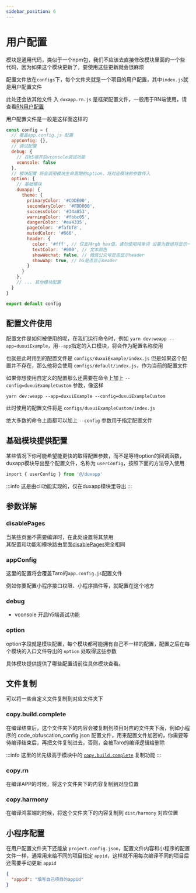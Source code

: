 ```yaml
---
sidebar_position: 6
---
```


# 用户配置

模块是通用代码，类似于一个npm包，我们不应该去直接修改模块里面的一个些代码，因为如果这个模块更新了，要使用这些更新就会很麻烦  

配置文件放在`configs`下，每个文件夹就是一个项目的用户配置，其中`index.js`就是用户配置文件  

此处还会放其他文件 入 `duxapp.rn.js` 是框架配置文件，一般用于RN端使用，请查看[RN用户配置](/docs/course/rn/config)  

用户配置文件是一般是这样面这样的

```js
const config = {
  // 覆盖app.config.js 配置
  appConfig: {},
  // 调试配置
  debug: {
    // 在h5端开启vconsole调试功能
    vconsole: false
  },
  // 模块配置 将会调用模块生命周期的option，将对应模块的参数传入
  option: {
    // 基础模块
    duxapp: {
      theme: {
        primaryColor: '#CDDE00',
        secondaryColor: '#FDD000',
        successColor: '#34a853',
        warningColor: '#fbbc05',
        dangerColor: '#ea4335',
        pageColor: '#fafbf8',
        mutedColor: '#666',
        header: {
          color: '#fff', // 仅支持rgb hex值，请勿使用纯单词 设置为数组将显示一个渐变按钮
          textColor: '#000', // 文本颜色
          showWechat: false, // 微信公众号是否显示header
          showWap: true, // h5是否显示header
        }
      }
    },
    // ... 其他模块配置
  }
}

export default config

```

## 配置文件使用

配置文件是如何被使用的呢，在我们运行命令时，例如 `yarn dev:weapp --app=duxuiExample`，用`--app`指定的入口模块，将会作为配置名称使用  

也就是此时用到的配置文件是 `configs/duxuiExample/index.js` 但是如果这个配置并不存在，那么他将会使用 `configs/default/index.js`，作为当前的配置文件

如果你想使用自定义的配置那么还需要在命令上加上 `--config=duxuiExampleCustom` 参数，像这样  

`yarn dev:weapp --app=duxuiExample --config=duxuiExampleCustom`

此时使用的配置文件将是 `configs/duxuiExampleCustom/index.js`  

绝大多数的命令上面都可以加上 `--config` 参数用于指定配置文件

## 基础模块提供配置

某些情况下你可能希望能更快的取得配置参数，而不是等待option的回调函数，duxapp模块导出整个配置文件，名称为 `userConfig`，按照下面的方法导入使用
```js
inport { userConfig } from '@/duxapp'
```

:::info
这是由cli功能实现的，仅在duxapp模块里导出
:::

## 参数详解

### disablePages

当某些页面不需要编译时，在此处设置将其禁用  
其配置和功能和模块路由里面[disablePages](/docs/course/app/route#disablepages)完全相同

### appConfig

这里的配置将会覆盖Taro的`app.config.js`配置文件

例如你要配置小程序接口权限、小程序插件等，就配置在这个地方

### debug

- vconsole 开启h5端调试功能

### option

option字段就是模块配置，每个模块都可能拥有自己不一样的配置，配置之后在每个模块的入口文件导出的 `option` 处取得这些参数  

具体模块提供提供了哪些配置请前往具体模块查看。

## 文件复制

可以将一些自定义文件复制到对应文件夹下

### copy.build.complete

在编译结束后，这个文件夹下的内容会被复制到项目对应的文件夹下面，例如小程序的 code_obfuscation_config.json 配置文件，用来配置文件加密的，你需要等待编译结束后，再把文件复制进去，否则，会被Taro的编译逻辑给删除

:::info
这里的优先级高于模块中的 [`copy.build.complete`](/docs/course/app/directory#updatecopybuildcomplete) 复制功能
:::

### copy.rn

在编译APP的时候，将这个文件夹下的内容复制到对应位置

### copy.harmony

在编译鸿蒙端的时候，将这个文件夹下的内容复制到 `dist/harmony` 对应位置

## 小程序配置

在用户配置文件夹下还能放 `project.config.json`，配置文件内容和小程序的配置文件一样，通常用来给不同的项目指定 `appid`，这样就不用每次编译不同的项目后还需要手动更新 `appid`

```json
{
  "appid": "填写自己项目的appid"
}
```